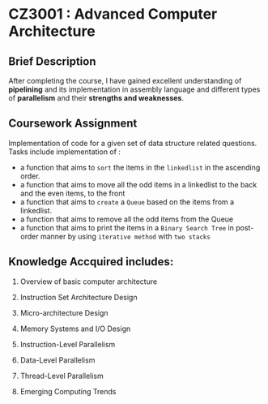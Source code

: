 # CZ3001 : Advanced Computer Architecture

## Brief Description
After completing the course, I have gained excellent understanding of **pipelining** and its implementation in assembly language and different types of **parallelism** and their **strengths and weaknesses**.

## Coursework Assignment
Implementation of code for a given set of data structure related questions. Tasks include implementation of : 

- a function that aims to ``sort`` the items in the ``linkedlist`` in the ascending order.
- a function that aims to move all the odd items in a linkedlist to the back and the even items, to the front
- a function that aims to ``create`` a ``Queue`` based on the items from a linkedlist. 
- a function that aims to remove all the odd items from the Queue
- a function that aims to print the items in a ``Binary Search Tree`` in post-order manner by using ``iterative method`` with ``two stacks``

## Knowledge Accquired includes: 

1.	Overview of basic computer architecture

2.	Instruction Set Architecture Design

3.	Micro-architecture Design

4.	Memory Systems and I/O Design

5.	Instruction-Level Parallelism

6.	Data-Level Parallelism

7.	Thread-Level Parallelism

8.	Emerging Computing Trends


